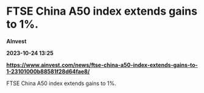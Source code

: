 # FTSE China A50 index extends gains to 1%.
**AInvest**

**2023-10-24 13:25**

**https://www.ainvest.com/news/ftse-china-a50-index-extends-gains-to-1-23101000b88581f28d64fae8/**

FTSE China A50 index extends gains to 1%.